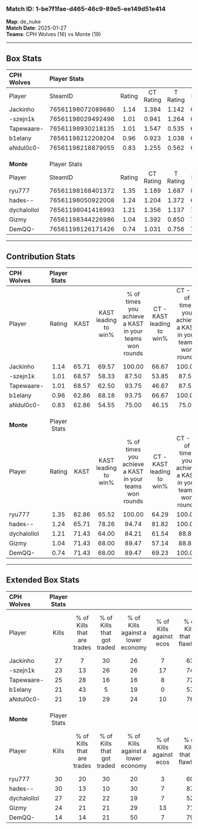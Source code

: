 ### Match ID: 1-be7f1fae-d465-46c9-89e5-ee149d51e414  
**Map**: de_nuke  
**Match Date**: 2025-01-27  
**Teams**: CPH Wolves (16) vs Monte (19)  

---  

## Box Stats  

| **CPH Wolves** | Player Stats      |        |           |          |       |      |       |         |        |      |     |
| :- | :- | :-: | :-: | :-: | :-: | :-: | :-: | :-: | :-: | :-: | :-: |
| Player         | SteamID           | Rating | CT Rating | T Rating | KAST  | ADR  | Kills | Assists | Deaths | K/D  | HS% |
| Jackinho       | 76561198072089680 |  1.14  |   1.384   |  1.142   | 65.71 | 86.4 |  27   |    9    |   24   | 1.13 | 18  |
| -szejn1k       | 76561198029492496 |  1.01  |   0.941   |  1.264   | 68.57 | 73.3 |  23   |   13    |   26   | 0.88 | 78  |
| Tapewaare-     | 76561198930218135 |  1.01  |   1.547   |  0.535   | 68.57 | 65.8 |  25   |    5    |   26   | 0.96 | 28  |
| b1elany        | 76561198212208204 |  0.96  |   0.923   |  1.038   | 62.86 | 73.8 |  21   |    8    |   22   | 0.95 | 66  |
| aNdul0c0-      | 76561198218879055 |  0.83  |   1.255   |  0.562   | 62.86 | 59.5 |  21   |    3    |   27   | 0.78 | 57  |
|                |                   |        |           |          |       |      |       |         |        |      |     |
|                |                   |        |           |          |       |      |       |         |        |      |     |
|                |                   |        |           |          |       |      |       |         |        |      |     |
| **Monte**      | Player Stats      |        |           |          |       |      |       |         |        |      |     |
| Player         | SteamID           | Rating | CT Rating | T Rating | KAST  | ADR  | Kills | Assists | Deaths | K/D  | HS% |
| ryu777         | 76561198168401372 |  1.35  |   1.189   |  1.687   | 82.86 | 89.2 |  30   |    9    |   24   | 1.25 | 43  |
| hades--        | 76561198050922008 |  1.24  |   1.204   |  1.372   | 65.71 | 91.6 |  30   |    6    |   23   | 1.30 | 20  |
| dychalollol    | 76561198041416993 |  1.21  |   1.356   |  1.137   | 71.43 | 86.9 |  27   |    7    |   22   | 1.23 | 51  |
| Gizmy          | 76561198344226986 |  1.04  |   1.392   |  0.850   | 71.43 | 68.3 |  24   |    5    |   24   | 1.00 | 45  |
| DemQQ-         | 76561198126171426 |  0.74  |   1.031   |  0.756   | 71.43 | 47.3 |  14   |    8    |   24   | 0.58 | 71  |
---  

## Contribution Stats  

| **CPH Wolves** | Player Stats |       |                      |                                                        |                           |                                                             |                          |                                                            |
| :- | :-: | :-: | :-: | :-: | :-: | :-: | :-: | :-: |
| Player         |    Rating    | KAST  | KAST leading to win% | % of times you achieve a KAST in your teams won rounds | CT - KAST leading to win% | CT - % of times you achieve a KAST in your teams won rounds | T - KAST leading to win% | T - % of times you achieve a KAST in your teams won rounds |
| Jackinho       |     1.14     | 65.71 |        69.57         |                         100.00                         |           66.67           |                           100.00                            |          72.73           |                           100.00                           |
| -szejn1k       |     1.01     | 68.57 |        58.33         |                         87.50                          |           53.85           |                            87.50                            |          63.64           |                           87.50                            |
| Tapewaare-     |     1.01     | 68.57 |        62.50         |                         93.75                          |           46.67           |                            87.50                            |          88.89           |                           100.00                           |
| b1elany        |     0.96     | 62.86 |        68.18         |                         93.75                          |           66.67           |                           100.00                            |          70.00           |                           87.50                            |
| aNdul0c0-      |     0.83     | 62.86 |        54.55         |                         75.00                          |           46.15           |                            75.00                            |          66.67           |                           75.00                            |
|                |              |       |                      |                                                        |                           |                                                             |                          |                                                            |
|                |              |       |                      |                                                        |                           |                                                             |                          |                                                            |
|                |              |       |                      |                                                        |                           |                                                             |                          |                                                            |
| **Monte**      | Player Stats |       |                      |                                                        |                           |                                                             |                          |                                                            |
| Player         |    Rating    | KAST  | KAST leading to win% | % of times you achieve a KAST in your teams won rounds | CT - KAST leading to win% | CT - % of times you achieve a KAST in your teams won rounds | T - KAST leading to win% | T - % of times you achieve a KAST in your teams won rounds |
| ryu777         |     1.35     | 82.86 |        65.52         |                         100.00                         |           64.29           |                           100.00                            |          66.67           |                           100.00                           |
| hades--        |     1.24     | 65.71 |        78.26         |                         94.74                          |           81.82           |                           100.00                            |          75.00           |                           90.00                            |
| dychalollol    |     1.21     | 71.43 |        64.00         |                         84.21                          |           61.54           |                            88.89                            |          66.67           |                           80.00                            |
| Gizmy          |     1.04     | 71.43 |        68.00         |                         89.47                          |           57.14           |                            88.89                            |          81.82           |                           90.00                            |
| DemQQ-         |     0.74     | 71.43 |        68.00         |                         89.47                          |           69.23           |                           100.00                            |          66.67           |                           80.00                            |
---  

## Extended Box Stats  

| **CPH Wolves** | Player Stats |                            |                            |                                    |                         |                              |                                 |        |                             |                                     |                          |                               |                            |
| :- | :-: | :-: | :-: | :-: | :-: | :-: | :-: | :-: | :-: | :-: | :-: | :-: | :-: |
| Player         |    Kills     | % of Kills that are trades | % of Kills that got traded | % of Kills against a lower economy | % of Kills against ecos | % of Kills that are flawless | % of Kills that are close duels | Deaths | % of Deaths that get traded | % of Deaths against a lower economy | % of Deaths against ecos | % of Deaths that are flawless | % of Deaths that are close |
| Jackinho       |      27      |             7              |             30             |                 26                 |            7            |              63              |                4                |   24   |             33              |                  8                  |            0             |              75               |             8              |
| -szejn1k       |      23      |             13             |             26             |                 26                 |           17            |              74              |                4                |   26   |             23              |                 19                  |            4             |              69               |             4              |
| Tapewaare-     |      25      |             28             |             16             |                 16                 |            8            |              72              |               12                |   26   |             15              |                 12                  |            0             |              81               |             8              |
| b1elany        |      21      |             43             |             5              |                 19                 |            0            |              57              |               10                |   22   |              9              |                  5                  |            0             |              55               |             9              |
| aNdul0c0-      |      21      |             19             |             29             |                 24                 |           10            |              76              |                5                |   27   |             22              |                 11                  |            0             |              70               |             7              |
|                |              |                            |                            |                                    |                         |                              |                                 |        |                             |                                     |                          |                               |                            |
|                |              |                            |                            |                                    |                         |                              |                                 |        |                             |                                     |                          |                               |                            |
|                |              |                            |                            |                                    |                         |                              |                                 |        |                             |                                     |                          |                               |                            |
| **Monte**      | Player Stats |                            |                            |                                    |                         |                              |                                 |        |                             |                                     |                          |                               |                            |
| Player         |    Kills     | % of Kills that are trades | % of Kills that got traded | % of Kills against a lower economy | % of Kills against ecos | % of Kills that are flawless | % of Kills that are close duels | Deaths | % of Deaths that get traded | % of Deaths against a lower economy | % of Deaths against ecos | % of Deaths that are flawless | % of Deaths that are close |
| ryu777         |      30      |             20             |             30             |                 20                 |            3            |              60              |               13                |   24   |             25              |                 17                  |            4             |              67               |             8              |
| hades--        |      30      |             13             |             10             |                 30                 |            7            |              87              |                3                |   23   |             13              |                 13                  |            9             |              65               |             4              |
| dychalollol    |      27      |             22             |             22             |                 19                 |            7            |              52              |                4                |   22   |              9              |                 14                  |            5             |              64               |             9              |
| Gizmy          |      24      |             21             |             21             |                 29                 |           13            |              71              |                8                |   24   |             17              |                 17                  |            4             |              79               |             4              |
| DemQQ-         |      14      |             14             |             21             |                 50                 |            7            |              79              |                7                |   24   |             42              |                  4                  |            4             |              67               |             8              |
